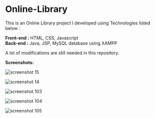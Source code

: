 # Online-Library
This is an Online Library project I developed using Technologies listed below :

**Front-end :** HTML, CSS, Javascript<br>
**Back-end  :** Java, JSP, MySQL database using XAMPP

A lot of modifications are still needed in this repository.

**Screenshots:**

![screenshot 15](https://user-images.githubusercontent.com/10681755/33185445-ab2c075a-d0a8-11e7-8058-7d707d1c55f2.png)

![screenshot 14](https://user-images.githubusercontent.com/10681755/33185484-f58a2c78-d0a8-11e7-8752-444837ea8121.png)

![screenshot 103](https://user-images.githubusercontent.com/10681755/33185521-455c9ad8-d0a9-11e7-9dd3-f5f9ad3558fc.png)

![screenshot 104](https://user-images.githubusercontent.com/10681755/33185571-a681999e-d0a9-11e7-86dd-2ac9d2ab5b8b.png)

![screenshot 105](https://user-images.githubusercontent.com/10681755/33185782-fe5cdd76-d0aa-11e7-9b00-8b1a05f82f05.png)
